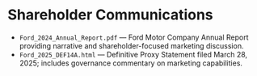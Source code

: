 # Shareholder Communications

- `Ford_2024_Annual_Report.pdf` — Ford Motor Company Annual Report providing narrative and shareholder-focused marketing discussion.
- `Ford_2025_DEF14A.html` — Definitive Proxy Statement filed March 28, 2025; includes governance commentary on marketing capabilities.

